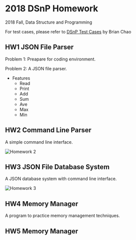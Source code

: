 # 2018 DSnP Homework

2018 Fall, Data Structure and Programming  

For test cases, please refer to [DSnP Test Cases](https://github.com/Mckinsey666/dsnp_test_cases) by Brian Chao

## HW1 JSON File Parser

Problem 1:
  Preapare for coding environment.

Problem 2:
  A JSON file parser.

* Features
    * Read
    * Print
    * Add
    * Sum
    * Ave
    * Max
    * Min

## HW2 Command Line Parser

A simple command line interface.  

![Homework 2](https://github.com/orange2120/DSnP2018/raw/hw2/Homework_2.png)


## HW3 JSON File Database System 

A JSON database system with command line interface.  

![Homework 3](https://github.com/orange2120/DSnP2018/raw/hw3/Homework_3.png)


## HW4 Memory Manager

A program to practice memory management techniques.  

## HW5 Memory Manager